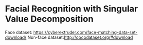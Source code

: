 # Facial Recognition with Singular Value Decomposition

Face dataset: https://cyberextruder.com/face-matching-data-set-download/
Non-face dataset:http://cocodataset.org/#download
